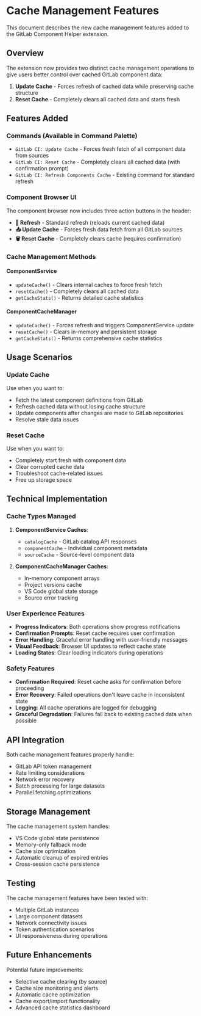 # Cache Management Features

This document describes the new cache management features added to the GitLab Component Helper extension.

## Overview

The extension now provides two distinct cache management operations to give users better control over cached GitLab component data:

1. **Update Cache** - Forces refresh of cached data while preserving cache structure
2. **Reset Cache** - Completely clears all cached data and starts fresh

## Features Added

### Commands (Available in Command Palette)

- `GitLab CI: Update Cache` - Forces fresh fetch of all component data from sources
- `GitLab CI: Reset Cache` - Completely clears all cached data (with confirmation prompt)
- `GitLab CI: Refresh Components Cache` - Existing command for standard refresh

### Component Browser UI

The component browser now includes three action buttons in the header:

- **🔄 Refresh** - Standard refresh (reloads current cached data)
- **📥 Update Cache** - Forces fresh data fetch from all GitLab sources
- **🗑️ Reset Cache** - Completely clears cache (requires confirmation)

### Cache Management Methods

#### ComponentService
- `updateCache()` - Clears internal caches to force fresh fetch
- `resetCache()` - Completely clears all cached data
- `getCacheStats()` - Returns detailed cache statistics

#### ComponentCacheManager
- `updateCache()` - Forces refresh and triggers ComponentService update
- `resetCache()` - Clears in-memory and persistent storage
- `getCacheStats()` - Returns comprehensive cache statistics

## Usage Scenarios

### Update Cache
Use when you want to:
- Fetch the latest component definitions from GitLab
- Refresh cached data without losing cache structure
- Update components after changes are made to GitLab repositories
- Resolve stale data issues

### Reset Cache
Use when you want to:
- Completely start fresh with component data
- Clear corrupted cache data
- Troubleshoot cache-related issues
- Free up storage space

## Technical Implementation

### Cache Types Managed
1. **ComponentService Caches**:
   - `catalogCache` - GitLab catalog API responses
   - `componentCache` - Individual component metadata
   - `sourceCache` - Source-level component data

2. **ComponentCacheManager Caches**:
   - In-memory component arrays
   - Project versions cache
   - VS Code global state storage
   - Source error tracking

### User Experience Features

- **Progress Indicators**: Both operations show progress notifications
- **Confirmation Prompts**: Reset cache requires user confirmation
- **Error Handling**: Graceful error handling with user-friendly messages
- **Visual Feedback**: Browser UI updates to reflect cache state
- **Loading States**: Clear loading indicators during operations

### Safety Features

- **Confirmation Required**: Reset cache asks for confirmation before proceeding
- **Error Recovery**: Failed operations don't leave cache in inconsistent state
- **Logging**: All cache operations are logged for debugging
- **Graceful Degradation**: Failures fall back to existing cached data when possible

## API Integration

Both cache management features properly handle:
- GitLab API token management
- Rate limiting considerations
- Network error recovery
- Batch processing for large datasets
- Parallel fetching optimizations

## Storage Management

The cache management system handles:
- VS Code global state persistence
- Memory-only fallback mode
- Cache size optimization
- Automatic cleanup of expired entries
- Cross-session cache persistence

## Testing

The cache management features have been tested with:
- Multiple GitLab instances
- Large component datasets
- Network connectivity issues
- Token authentication scenarios
- UI responsiveness during operations

## Future Enhancements

Potential future improvements:
- Selective cache clearing (by source)
- Cache size monitoring and alerts
- Automatic cache optimization
- Cache export/import functionality
- Advanced cache statistics dashboard
